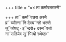 +++
title = "०४ ता कर्माषतरास्मै"

+++
ता᳓ कर्मा᳓षतरा अस्मै  
प्र᳓ च्यौत्ना᳓नि देवय᳓न्तो भरन्ते  
जु᳓जोषद् · इ᳓न्दरो+ दस्म᳓वर्चा  
ना᳓सतियेव सु᳓ग्मियो रथेष्ठाः᳓